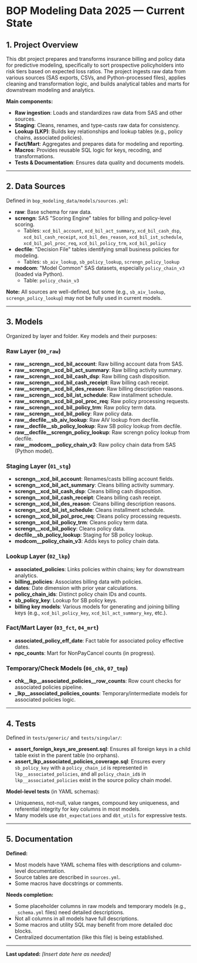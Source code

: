 # BOP Modeling Data 2025 — Current State

## 1. Project Overview

This dbt project prepares and transforms insurance billing and policy data for predictive modeling, specifically to sort prospective policyholders into risk tiers based on expected loss ratios. The project ingests raw data from various sources (SAS exports, CSVs, and Python-processed files), applies cleaning and transformation logic, and builds analytical tables and marts for downstream modeling and analytics.

**Main components:**
- **Raw ingestion**: Loads and standardizes raw data from SAS and other sources.
- **Staging**: Cleans, renames, and type-casts raw data for consistency.
- **Lookup (LKP)**: Builds key relationships and lookup tables (e.g., policy chains, associated policies).
- **Fact/Mart**: Aggregates and prepares data for modeling and reporting.
- **Macros**: Provides reusable SQL logic for keys, recoding, and transformations.
- **Tests & Documentation**: Ensures data quality and documents models.

---

## 2. Data Sources

Defined in `bop_modeling_data/models/sources.yml`:

- **raw**: Base schema for raw data.
- **screngn**: SAS "Scoring Engine" tables for billing and policy-level scoring.
  - Tables: `xcd_bil_account`, `xcd_bil_act_summary`, `xcd_bil_cash_dsp`, `xcd_bil_cash_receipt`, `xcd_bil_des_reason`, `xcd_bil_ist_schedule`, `xcd_bil_pol_proc_req`, `xcd_bil_policy_trm`, `xcd_bil_policy`
- **decfile**: "Decision File" tables identifying small business policies for modeling.
  - Tables: `sb_aiv_lookup`, `sb_policy_lookup`, `screngn_policy_lookup`
- **modcom**: "Model Common" SAS datasets, especially `policy_chain_v3` (loaded via Python).
  - Table: `policy_chain_v3`

**Note:** All sources are well-defined, but some (e.g., `sb_aiv_lookup`, `screngn_policy_lookup`) may not be fully used in current models.

---

## 3. Models

Organized by layer and folder. Key models and their purposes:

### Raw Layer (`00_raw`)
- **raw__screngn__xcd_bil_account**: Raw billing account data from SAS.
- **raw__screngn__xcd_bil_act_summary**: Raw billing activity summary.
- **raw__screngn__xcd_bil_cash_dsp**: Raw billing cash disposition.
- **raw__screngn__xcd_bil_cash_receipt**: Raw billing cash receipt.
- **raw__screngn__xcd_bil_des_reason**: Raw billing description reasons.
- **raw__screngn__xcd_bil_ist_schedule**: Raw installment schedule.
- **raw__screngn__xcd_bil_pol_proc_req**: Raw policy processing requests.
- **raw__screngn__xcd_bil_policy_trm**: Raw policy term data.
- **raw__screngn__xcd_bil_policy**: Raw policy data.
- **raw__decfile__sb_aiv_lookup**: Raw AIV lookup from decfile.
- **raw__decfile__sb_policy_lookup**: Raw SB policy lookup from decfile.
- **raw__decfile__screngn_policy_lookup**: Raw screngn policy lookup from decfile.
- **raw__modcom__policy_chain_v3**: Raw policy chain data from SAS (Python model).

### Staging Layer (`01_stg`)
- **screngn__xcd_bil_account**: Renames/casts billing account fields.
- **screngn__xcd_bil_act_summary**: Cleans billing activity summary.
- **screngn__xcd_bil_cash_dsp**: Cleans billing cash disposition.
- **screngn__xcd_bil_cash_receipt**: Cleans billing cash receipt.
- **screngn__xcd_bil_des_reason**: Cleans billing description reasons.
- **screngn__xcd_bil_ist_schedule**: Cleans installment schedule.
- **screngn__xcd_bil_pol_proc_req**: Cleans policy processing requests.
- **screngn__xcd_bil_policy_trm**: Cleans policy term data.
- **screngn__xcd_bil_policy**: Cleans policy data.
- **decfile__sb_policy_lookup**: Staging for SB policy lookup.
- **modcom__policy_chain_v3**: Adds keys to policy chain data.

### Lookup Layer (`02_lkp`)
- **associated_policies**: Links policies within chains; key for downstream analytics.
- **billing_policies**: Associates billing data with policies.
- **dates**: Date dimension with prior year calculations.
- **policy_chain_ids**: Distinct policy chain IDs and counts.
- **sb_policy_key**: Lookup for SB policy keys.
- **billing key models**: Various models for generating and joining billing keys (e.g., `xcd_bil_policy_key`, `xcd_bil_act_summary_key`, etc.).

### Fact/Mart Layer (`03_fct`, `04_mrt`)
- **associated_policy_eff_date**: Fact table for associated policy effective dates.
- **npc_counts**: Mart for NonPayCancel counts (in progress).

### Temporary/Check Models (`06_chk`, `07_tmp`)
- **chk__lkp__associated_policies__row_counts**: Row count checks for associated policies pipeline.
- **_lkp__associated_policies_counts**: Temporary/intermediate models for associated policies logic.

---

## 4. Tests

Defined in `tests/generic/` and `tests/singular/`:

- **assert_foreign_keys_are_present.sql**: Ensures all foreign keys in a child table exist in the parent table (no orphans).
- **assert_lkp_associated_policies_coverage.sql**: Ensures every `sb_policy_key` with a `policy_chain_id` is represented in `lkp__associated_policies`, and all `policy_chain_id`s in `lkp__associated_policies` exist in the source policy chain model.

**Model-level tests** (in YAML schemas):
- Uniqueness, not-null, value ranges, compound key uniqueness, and referential integrity for key columns in most models.
- Many models use `dbt_expectations` and `dbt_utils` for expressive tests.

---

## 5. Documentation

**Defined:**
- Most models have YAML schema files with descriptions and column-level documentation.
- Source tables are described in `sources.yml`.
- Some macros have docstrings or comments.

**Needs completion:**
- Some placeholder columns in raw models and temporary models (e.g., `_schema.yml` files) need detailed descriptions.
- Not all columns in all models have full descriptions.
- Some macros and utility SQL may benefit from more detailed doc blocks.
- Centralized documentation (like this file) is being established.

---

**Last updated:** _[Insert date here as needed]_
